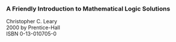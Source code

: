 




### A Friendly Introduction to Mathematical Logic Solutions

Christopher C. Leary \
2000 by Prentice-Hall \
ISBN 0-13-010705-0 






